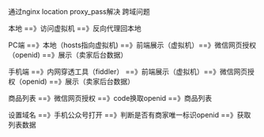 
通过nginx location proxy_pass解决 跨域问题

本地 ==》访问虚拟机 ==》反向代理回本地

PC端 ==》本地（hosts指向虚拟机) ==》前端展示（虚拟机）==》微信网页授权（openid) ==》展示（卖家后台数据）

手机端 ==》内网穿透工具（fiddler） ==》前端展示（虚拟机）==》微信网页授权（openid) ==》展示（卖家后台数据）

商品列表 ==》微信网页授权 ==》code换取openid ==》商品列表

设置域名 ==》手机公众号打开 ==》判断是否有商家唯一标识openid ==》获取列表数据

